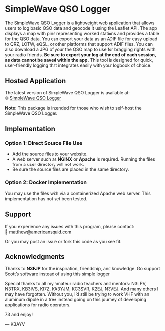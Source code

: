 # SimpleWave QSO Logger

The SimpleWave QSO Logger is a lightweight web application that allows users to log basic QSO data and geocode it using the Leaflet API. The app displays a map with pins representing worked stations and provides a table for the QSO data. You can export your data as an ADIF file for easy upload to QRZ, LOTW, eQSL, or other platforms that support ADIF files. You can also download a JPG of your the QSO map to use for bragging rights with your radio friends. **Be sure to export your log at the end of each session, as data cannot be saved within the app.** This tool is designed for quick, user-friendly logging that integrates easily with your logbook of choice.

## Hosted Application
The latest version of SimpleWave QSO Logger is available at:  
🌐 [SimpleWave QSO Logger](https://americansquid.com/apps/SimpleWave/index.html)  

**Note**: This package is intended for those who wish to self-host the SimpleWave QSO Logger.

## Implementation

### Option 1: Direct Source File Use
- Add the source files to your website.
- A web server such as **NGINX** or **Apache** is required. Running the files from a user directory will not work.
- Be sure the source files are placed in the same directory.

### Option 2: Docker Implementation
You may use the files with via a containerized Apache web server. This implementation has not yet been tested.

## Support
If you experience any issues with this program, please contact:  
📧 matthew@americansquid.com

Or you may post an issue or fork this code as you see fit.

## Acknowledgments
Thanks to **N3FJP** for the inspiration, friendship, and knowledge. Go support Scott’s software instead of using this simple logger!

Special thanks to all my amateur radio teachers and mentors: N3LPV, N3TRX, KB3IVS, KI7Z, KA3YJM, KC3SVR, K2EJ, N3VEJ.
And many others I may have forgotten. Without you, I’d still be trying to work VHF with an aluminum dipole in a tree instead going on this journey of developing applications for radio operators.

73 and enjoy!

— K3AYV
